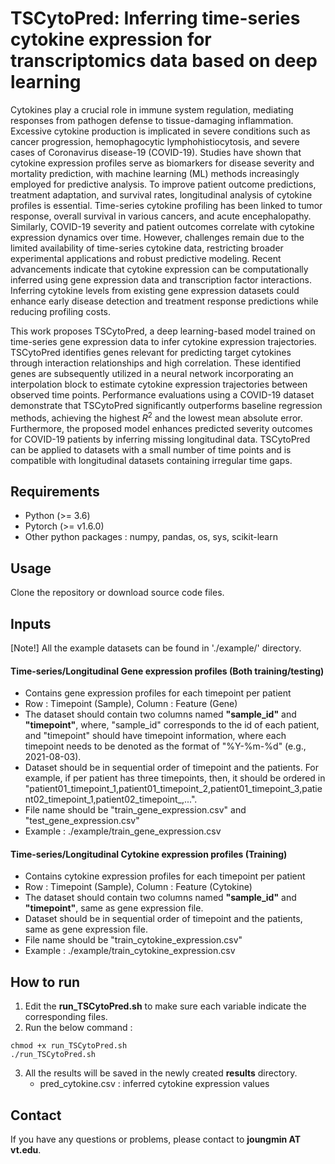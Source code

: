# TSCytoPred: Inferring time-series cytokine expression for transcriptomics data based on deep learning

Cytokines play a crucial role in immune system regulation, mediating responses from pathogen defense to tissue-damaging inflammation. Excessive cytokine production is implicated in severe conditions such as cancer progression, hemophagocytic lymphohistiocytosis, and severe cases of Coronavirus disease-19 (COVID-19). Studies have shown that cytokine expression profiles serve as biomarkers for disease severity and mortality prediction, with machine learning (ML) methods increasingly employed for predictive analysis. To improve patient outcome predictions, treatment adaptation, and survival rates, longitudinal analysis of cytokine profiles is essential. Time-series cytokine profiling has been linked to tumor response, overall survival in various cancers, and acute encephalopathy. Similarly, COVID-19 severity and patient outcomes correlate with cytokine expression dynamics over time. However, challenges remain due to the limited availability of time-series cytokine data, restricting broader experimental applications and robust predictive modeling. Recent advancements indicate that cytokine expression can be computationally inferred using gene expression data and transcription factor interactions. Inferring cytokine levels from existing gene expression datasets could enhance early disease detection and treatment response predictions while reducing profiling costs. 

This work proposes TSCytoPred, a deep learning-based model trained on time-series gene expression data to infer cytokine expression trajectories. TSCytoPred identifies genes relevant for predicting target cytokines through interaction relationships and high correlation. These identified genes are subsequently utilized in a neural network incorporating an interpolation block to estimate cytokine expression trajectories between observed time points. Performance evaluations using a COVID-19 dataset demonstrate that TSCytoPred significantly outperforms baseline regression methods, achieving the highest $R^2$ and the lowest mean absolute error. Furthermore, the proposed model enhances predicted severity outcomes for COVID-19 patients by inferring missing longitudinal data. TSCytoPred can be applied to datasets with a small number of time points and is compatible with longitudinal datasets containing irregular time gaps.

## Requirements
* Python (>= 3.6)
* Pytorch (>= v1.6.0)
* Other python packages : numpy, pandas, os, sys, scikit-learn

## Usage
Clone the repository or download source code files.

## Inputs
[Note!] All the example datasets can be found in './example/' directory.

#### Time-series/Longitudinal Gene expression profiles (Both training/testing)
* Contains gene expression profiles for each timepoint per patient
* Row : Timepoint (Sample), Column : Feature (Gene)
* The dataset should contain two columns named **"sample_id"** and **"timepoint"**, where, "sample_id" corresponds to the id of each patient, and "timepoint" should have timepoint information, where each timepoint needs to be denoted as the format of "%Y-%m-%d" (e.g., 2021-08-03).
* Dataset should be in sequential order of timepoint and the patients. For example, if per patient has three timepoints, then, it should be ordered in "patient01_timepoint_1,patient01_timepoint_2,patient01_timepoint_3,patient02_timepoint_1,patient02_timepoint_,...".
* File name should be "train_gene_expression.csv" and "test_gene_expression.csv"
* Example : ./example/train_gene_expression.csv

#### Time-series/Longitudinal Cytokine expression profiles (Training)
* Contains cytokine expression profiles for each timepoint per patient
* Row : Timepoint (Sample), Column : Feature (Cytokine)
* The dataset should contain two columns named **"sample_id"** and **"timepoint"**, same as gene expression file.
* Dataset should be in sequential order of timepoint and the patients, same as gene expression file.
* File name should be "train_cytokine_expression.csv"
* Example : ./example/train_cytokine_expression.csv

## How to run
1. Edit the **run_TSCytoPred.sh** to make sure each variable indicate the corresponding files.
2. Run the below command :
```
chmod +x run_TSCytoPred.sh
./run_TSCytoPred.sh
```

3. All the results will be saved in the newly created **results** directory.
   * pred_cytokine.csv : inferred cytokine expression values

## Contact
If you have any questions or problems, please contact to **joungmin AT vt.edu**.
